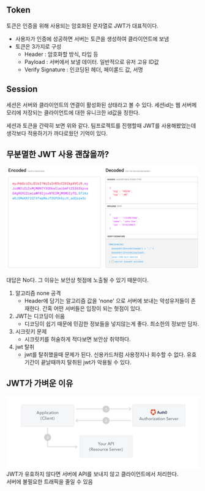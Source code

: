 ## Token

토큰은 인증을 위해 사용되는 암호화된 문자열로 JWT가 대표적이다.
- 사용자가 인증에 성공하면 서버는 토큰을 생성하여 클라이언트에 보냄
- 토큰은 3가지로 구성
  - Header : 암호화할 방식, 타입 등
  - Payload : 서버에서 보낼 데이터. 일반적으로 유저 고유 ID값
  - Verify Signature : 인코딩된 헤더, 페이롣드 값, 서명

## Session

세션은 서버와 클라이언트의 연결이 활성화된 상태라고 볼 수 있다. 세션id는 웹 서버메모리에 저장되는 클라이언트에 대한 유니크한 id값을 칭한다.


세션과 토큰을 간략히 보면 위와 같다.
팀프로젝트를 진행할때 JWT를 사용해봤었는데 생각보다 적용하기가 까다로웠던 기억이 있다.


## 무분멸한 JWT 사용 괜찮을까?
![image](../image/jwtDanger_image.png)

대답은 No다. 그 이유는 보안상 헛점에 노출될 수 있기 때문이다.

1. 알고리즘 none 공격
   - Header에 담기는 알고리즘 값을 'none' 으로 서버에 보내는 악성유저들이 존재한다. 간혹 어떤 서버들은 입장이 되는 헛점이 있다.
2. JWT는 디코딩이 쉬움
   - 디코딩이 쉽기 때문에 민감한 정보들을 넣지않는게 좋다. 최소한의 정보만 담자.
3. 시크릿키 문제
   - 시크릿키를 허술하게 적다보면 보안상 취약하다.
4. jwt 탈취
   - jwt를 탈취했을때 문제가 된다. 신용카드처럼 사용정지나 회수할 수 없다. 유효기간이 끝날때까지 탈취된 jwt가 악용될 수 있다.



## JWT가 가벼운 이유
![image](../image/jwtSimple.png)
JWT가 유효하지 않다면 서버에 API를 보내지 않고 클라이언트에서 처리한다.<br>
서버에 불필요한 트래픽을 줄일 수 있음
